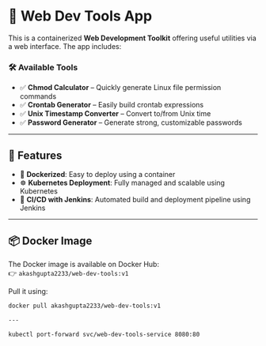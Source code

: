 # 🧰 Web Dev Tools App

This is a containerized **Web Development Toolkit** offering useful utilities via a web interface. The app includes:

### 🛠️ Available Tools
- ✅ **Chmod Calculator** – Quickly generate Linux file permission commands  
- ✅ **Crontab Generator** – Easily build crontab expressions  
- ✅ **Unix Timestamp Converter** – Convert to/from Unix time  
- ✅ **Password Generator** – Generate strong, customizable passwords  

---

## 🚀 Features
- 🐳 **Dockerized**: Easy to deploy using a container
- ☸️ **Kubernetes Deployment**: Fully managed and scalable using Kubernetes
- 🔄 **CI/CD with Jenkins**: Automated build and deployment pipeline using Jenkins

---

## 📦 Docker Image

The Docker image is available on Docker Hub:  
👉 `akashgupta2233/web-dev-tools:v1`

Pull it using:
```bash
docker pull akashgupta2233/web-dev-tools:v1

---

kubectl port-forward svc/web-dev-tools-service 8080:80
